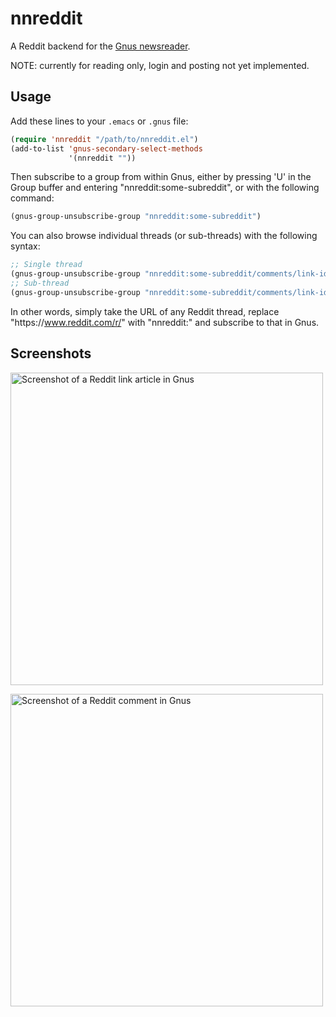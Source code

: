 # nnreddit
A Reddit backend for the [Gnus newsreader](http://www.gnus.org/).

NOTE: currently for reading only, login and posting not yet implemented.

## Usage

Add these lines to your `.emacs` or `.gnus` file:
```lisp
(require 'nnreddit "/path/to/nnreddit.el")
(add-to-list 'gnus-secondary-select-methods
             '(nnreddit ""))
```

Then subscribe to a group from within Gnus, either by pressing 'U' in the Group buffer and entering "nnreddit:some-subreddit", or with the following command:
```lisp
(gnus-group-unsubscribe-group "nnreddit:some-subreddit")
```

You can also browse individual threads (or sub-threads) with the following syntax:
```lisp
;; Single thread
(gnus-group-unsubscribe-group "nnreddit:some-subreddit/comments/link-id")
;; Sub-thread
(gnus-group-unsubscribe-group "nnreddit:some-subreddit/comments/link-id/comments/comment-id")
```
In other words, simply take the URL of any Reddit thread, replace "ht<b></b>tps://www.reddit.com/r/" with "nnreddit:" and subscribe to that in Gnus.

## Screenshots

<a href="https://raw.githubusercontent.com/paul-issartel/nnreddit/master/screenshot.png"><img src="https://raw.githubusercontent.com/paul-issartel/nnreddit/master/screenshot.png" alt="Screenshot of a Reddit link article in Gnus" width="500"/></a>

<a href="https://raw.githubusercontent.com/paul-issartel/nnreddit/master/screenshot2.png"><img src="https://raw.githubusercontent.com/paul-issartel/nnreddit/master/screenshot2.png" alt="Screenshot of a Reddit comment in Gnus" width="500"/></a>
